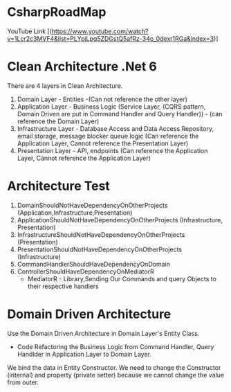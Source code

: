 # CsharpRoadMap
YouTube Link [(https://www.youtube.com/watch?v=1Lcr2c3MVF4&list=PLYpjLpq5ZDGstQ5afRz-34o_0dexr1RGa&index=3)]

# Clean Architecture .Net 6

There are 4 layers in Clean Architecture.
1. Domain Layer - Entities -(Can not reference the other layer)
2. Application Layer - Business Logic (Service Layer, (CQRS pattern, Domain Driven are put in Command Handler and Query Handler)) - (can reference the Domain Layer)
3. Infrastructure Layer - Database Access and Data Access Repository, email storage, message blocker queue logic (Can reference the Application Layer, Cannot reference the Presentation Layer)
4. Presentation Layer - API, endpoints (Can reference the Application Layer, Cannot reference the Application Layer)

# Architecture Test
1. DomainShouldNotHaveDependencyOnOtherProjects (Application,Infrastructure,Presentation)
2. ApplicationShouldNotHaveDependencyOnOtherProjects (Infrastructure, Presentation)
3. InfrastructureShouldNotHaveDependencyOnOtherProjects (Presentation)
4. PresentationShouldNotHaveDependencyOnOtherProjects (Infrastructure)
5. CommandHandlerShouldHaveDependencyOnDomain
6. ControllerShouldHaveDependencyOnMediatorR
   * MediatorR - Library,Sending Our Commands and query Objects to their respective handlers

# Domain Driven Architecture
 Use the Domain Driven Architecture in Domain Layer's Entity Class.

 * Code Refactoring the Business Logic from Command Handler, Query Handlder in Application Layer to Domain Layer.

 We bind the data in Entity Constructor.
 We need to change the Constructor (internal) and property (private setter) because we cannot change the value from outer.
